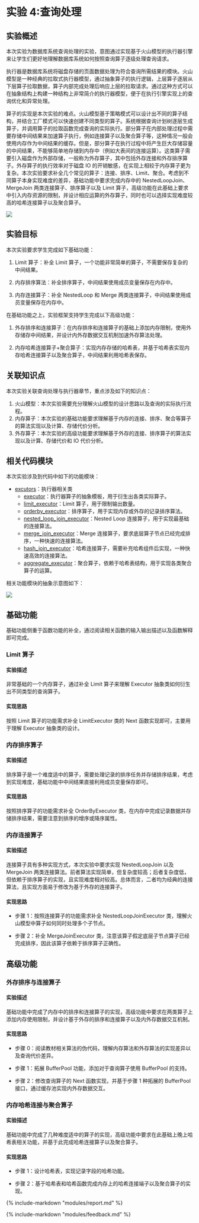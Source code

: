 # 实验 4:查询处理

## 实验概述

本次实验为数据库系统查询处理的实验，意图通过实现基于火山模型的执行器引擎来让学生们更好地理解数据库系统如何按照查询算子逐级处理查询请求。

执行器是数据库系统将磁盘存储的页面数据处理为符合查询所需结果的模块。火山模型是一种经典的拉取式执行器模型，通过抽象算子的执行逻辑，上层算子逐层从下层算子拉取数据，算子内部完成处理后响应上层的拉取请求。通过这种方式可以在抽象结构上构建一种结构上非常简介的执行器模型，便于在执行引擎实现上的查询优化和异常处理。

<!--TODO:火山模型结构图-->

算子的实现是本次实验的难点。火山模型基于策略模式可以设计出不同的算子结构，并结合工厂模式可以快速创建不同类型的算子。系统根据查询计划树逐层生成算子，并调用算子的拉取函数完成查询的实际执行。部分算子在内部处理过程中需要存储中间结果来加速算子执行，例如连接算子以及聚合算子等，这种情况一般会使用内存作为中间结果的缓存。但是，部分算子在执行过程中将产生巨大存储容量的中间结果，不能够简单地存储到内存中（例如大表间的连接运算）。这类算子需要引入磁盘作为外部存储，一般称为外存算子，其中包括外存连接和外存排序算子。外存算子的执行效率对于磁盘 IO 的开销敏感，在实现上相较于内存算子更为复杂。本次实验要求补全几个常见的算子：连接、排序、Limit、聚合。考虑到不同算子本身实现难度的差异，基础功能中要求完成内存中的 NestedLoopJoin、MergeJoin 两类连接算子、排序算子以及 Limit 算子，高级功能在此基础上要求中引入内存资源的限制，并设计相应运算的外存算子，同时也可以选择实现难度较高的哈希连接算子以及聚合算子。

![](./pics/lab4-overview.svg)

## 实验目标

本次实验要求学生完成如下基础功能：

1. Limit 算子：补全 Limit 算子，一个功能非常简单的算子，不需要保存复杂的中间结果。

2. 内存排序算法：补全排序算子，中间结果使用成员变量保存在内存中。

3. 内存连接算子：补全 NestedLoop 和 Merge 两类连接算子，中间结果使用成员变量保存在内存中。

在基础功能之上，实验框架支持学生完成以下高级功能：

1. 外存排序和连接算子：在内存排序和连接算子的基础上添加内存限制，使用外存储存中间结果，并设计内外存数据交互机制加速外存算法处理。

2. 内存哈希连接算子+聚合算子：实现内存存储的哈希表，并基于哈希表实现内存哈希连接算子以及聚合算子，中间结果利用哈希表保存。

## 关联知识点

本次实验关联查询处理与执行器章节，重点涉及如下的知识点：

1. 火山模型：本次实验需要充分理解火山模型的设计思路以及查询的实际执行流程。
2. 内存算子：本次实验的基础功能要求理解基于内存的连接、排序、聚合等算子的算法实现以及计算、存储代价分析。
3. 外存算子：本次实验的高级功能要求理解基于外存的连接、排序算子的算法实现以及计算、存储代价和 IO 代价分析。

## 相关代码模块

本次实验涉及到代码中如下的功能模块：

-   [excutors](https://git.tsinghua.edu.cn/dbtrain/dbtrain-lab/-/blob/master/src/executors)：执行器相关类
    -   [executor](https://git.tsinghua.edu.cn/dbtrain/dbtrain-lab/-/blob/master/src/executors/executor.h)：执行器算子的抽象模板，用于衍生出各类实际算子。
    -   [limit_executor](https://git.tsinghua.edu.cn/dbtrain/dbtrain-lab/-/blob/master/src/executors/limit_executor.h)：Limit 算子，用于限制输出数量。
    -   [orderby_executor](https://git.tsinghua.edu.cn/dbtrain/dbtrain-lab/-/blob/master/src/executors/orderby_executor)：排序算子，用于实现内存或外存的记录排序算法。
    -   [nested_loop_join_executor](https://git.tsinghua.edu.cn/dbtrain/dbtrain-lab/-/blob/master/src/executors/nested_loop_join_executor.h)：Nested Loop 连接算子，用于实现最基础的连接算法。
    -   [merge_join_executor](https://git.tsinghua.edu.cn/dbtrain/dbtrain-lab/-/blob/master/src/executors/merge_join_executor.h)：Merge 连接算子，要求底层算子节点已经完成排序，一种快速的连接算法。
    -   [hash_join_executor](https://git.tsinghua.edu.cn/dbtrain/dbtrain-lab/-/blob/master/src/executors/hash_join_executor.h)：哈希连接算子，需要补充哈希组件后实现，一种快速高效的连接算法。
    -   [aggregate_executor](https://git.tsinghua.edu.cn/dbtrain/dbtrain-lab/-/blob/master/src/executors/aggregate_executor.h)：聚合算子，依赖于哈希表结构，用于实现各类聚合算子的运算。

相关功能模块的抽象示意图如下：

![](./pics/lab4-details.svg)

## 基础功能

基础功能侧重于函数功能的补全，通过阅读相关函数的输入输出描述以及函数解释即可完成。

### Limit 算子

#### 实验描述

非常基础的一个内存算子，通过补全 Limit 算子来理解 Executor 抽象类如何衍生出不同类型的查询算子。

#### 实现思路

按照 Limit 算子的功能需求补全 LimitExecutor 类的 Next 函数实现即可，主要用于理解 Executor 抽象类的设计。

### 内存排序算子

#### 实验描述

排序算子是一个难度适中的算子，需要处理记录的排序任务并存储排序结果，考虑到实现难度，基础功能中中间结果直接利用成员变量保存即可。

#### 实现思路

按照排序算子的功能需求补全 OrderByExecutor 类，在内存中完成记录数据并存储排序结果，需要注意到排序的增序或降序属性。

### 内存连接算子

#### 实验描述

连接算子具有多种实现方式，本次实验中要求实现 NestedLoopJoin 以及 MergeJoin 两类连接算法。前者算法实现简单，但复杂度较高；后者复杂度低，但依赖于排序算子的实现，且实现难度相对较高。总体而言，二者均为经典的连接算法，且实现方面易于修改为基于外存的连接算子。

#### 实现思路

-   步骤 1：按照连接算子的功能需求补全 NestedLoopJoinExecutor 类，理解火山模型中算子如何同时处理多个子节点。

-   步骤 2：补全 MergeJoinExecutor 类，注意该算子假定底层子节点算子已经完成排序，因此该算子依赖于排序算子正确性。

## 高级功能

### 外存排序与连接算子

#### 实验描述

基础功能中完成了内存中的排序和连接算子的实现，高级功能中要求在两类算子上添加内存使用限制，并设计基于外存的排序和连接算子以及内外存数据交互机制。

#### 实现思路

-   步骤 0：阅读教材相关算法的伪代码，理解内存算法和外存算法的实现差异以及查询代价差异。

-   步骤 1：拓展 BufferPool 功能，添加对于查询算子使用 BufferPool 的支持。

-   步骤 2：修改查询算子的 Next 函数实现，并基于步骤 1 种拓展的 BufferPool 接口，通过缓存池实现内外存数据交互。

### 内存哈希连接与聚合算子

#### 实验描述

基础功能中完成了几种难度适中的算子的实现，高级功能中要求在此基础上晚上哈希表相关功能，并基于此完成哈希连接算子以及聚合算子。

#### 实现思路

-   步骤 1：设计哈希表，实现记录字段的哈希功能。

-   步骤 2：基于哈希表和哈希函数完成内存上的哈希连接端子以及聚合算子的实现。

<!--TODO:添加部分教材中的示意图-->

{%
	include-markdown "modules/report.md"
%}

{%
	include-markdown "modules/feedback.md"
%}
